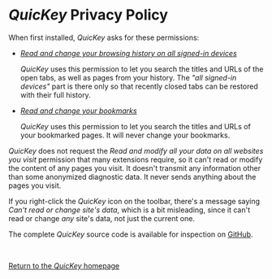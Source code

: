 # *QuicKey* Privacy Policy

When first installed, *QuicKey* asks for these permissions:

- [*Read and change your browsing history on all signed-in devices*](https://developer.chrome.com/extensions/sessions)

    *QuicKey* uses this permission to let you search the titles and URLs of the open tabs, as well as pages from your history. The *"all signed-in devices"* part is there only so that recently closed tabs can be restored with their full history.

- [*Read and change your bookmarks*](https://developer.chrome.com/extensions/bookmarks)

    *QuicKey* uses this permission to let you search the titles and URLs of your bookmarked pages. It will never change your bookmarks.

*QuicKey* does not request the *Read and modify all your data on all websites you visit* permission that many extensions require, so it can't read or modify the content of any pages you visit. It doesn't transmit any information other than some anonymized diagnostic data. It never sends anything about the pages you visit. 

If you right-click the *QuicKey* icon on the toolbar, there's a message saying *Can't read or change site's data*, which is a bit misleading, since it can't read or change *any* site's data, not just the current one.

The complete *QuicKey* source code is available for inspection on [GitHub](https://github.com/fwextensions/QuicKey).

<br>

[Return to the *QuicKey* homepage](/QuicKey/)
